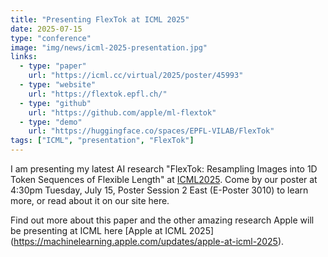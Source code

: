 ```yaml
---
title: "Presenting FlexTok at ICML 2025"
date: 2025-07-15
type: "conference"
image: "img/news/icml-2025-presentation.jpg"
links:
  - type: "paper"
    url: "https://icml.cc/virtual/2025/poster/45993"
  - type: "website"
    url: "https://flextok.epfl.ch/"
  - type: "github"
    url: "https://github.com/apple/ml-flextok"
  - type: "demo"
    url: "https://huggingface.co/spaces/EPFL-VILAB/FlexTok"
tags: ["ICML", "presentation", "FlexTok"]
---
```


I am presenting my latest AI research "FlexTok: Resampling Images into 1D Token Sequences of Flexible Length" at [ICML2025](https://icml.cc/Conferences/2025). Come by our poster at 4:30pm Tuesday, July 15, Poster Session 2 East (E-Poster 3010) to learn more, or read about it on our site here.

Find out more about this paper and the other amazing research Apple will be presenting at ICML here [Apple at ICML 2025] (https://machinelearning.apple.com/updates/apple-at-icml-2025).